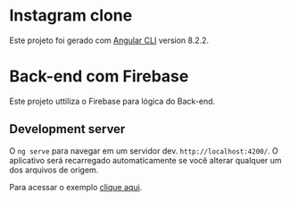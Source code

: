 # Instagram clone

Este projeto foi gerado com [Angular CLI](https://github.com/angular/angular-cli) version 8.2.2.

# Back-end com Firebase

Este projeto uttiliza o Firebase para lógica do Back-end.

## Development server

O `ng serve` para navegar em um servidor dev. `http://localhost:4200/`. O aplicativo será recarregado automaticamente se você alterar qualquer um dos arquivos de origem.

 Para acessar o exemplo [clique aqui](http://adriano-albuquerque-instagram.s3-website-sa-east-1.amazonaws.com/).
